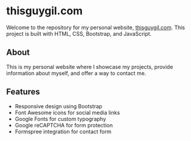 # thisguygil.com
Welcome to the repository for my personal website, [thisguygil.com](https://thisguygil.com/). This project is built with HTML, CSS, Bootstrap, and JavaScript.

## About
This is my personal website where I showcase my projects, provide information about myself, and offer a way to contact me.

## Features
* Responsive design using Bootstrap
* Font Awesome icons for social media links
* Google Fonts for custom typography
* Google reCAPTCHA for form protection
* Formspree integration for contact form